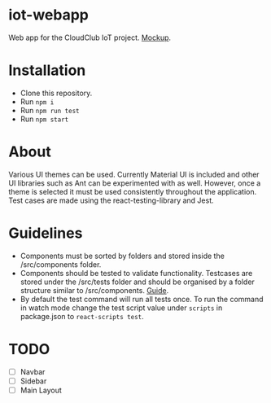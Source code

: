 # iot-webapp
Web app for the CloudClub IoT project. [Mockup](https://app.moqups.com/52USkXJrcd/view/page/aa9df7b72).

# Installation

* Clone this repository.
* Run ```npm i```
* Run ```npm run test```
* Run ```npm start```

# About

Various UI themes can be used. Currently Material UI is included and other UI libraries such as Ant can be experimented with as well. However, once a theme is selected it must be used consistently throughout the application. Test cases are made using the react-testing-library and Jest.

# Guidelines

* Components must be sorted by folders and stored inside the /src/components folder.
* Components should be tested to validate functionality. Testcases are stored under the /src/tests folder and should be organised by a folder structure similar to /src/components. [Guide](https://www.freecodecamp.org/news/testing-react-hooks/).
* By default the test command will run all tests once. To run the command in watch mode change the test script value under ```scripts``` in package.json to ```react-scripts test```.

# TODO
 - [ ] Navbar
 - [ ] Sidebar
 - [ ] Main Layout